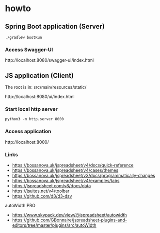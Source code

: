 # howto


## Spring Boot application (Server)

```
./gradlew bootRun
```

### Access Swagger-UI
http://localhost:8080/swagger-ui/index.html

## JS application (Client)

The root is in:
src/main/resources/static/

http://localhost:8080/ui/index.html

### Start local http server
```
python3 -m http.server 8000
```

### Access application
http://localhost:8000/

### Links
- https://bossanova.uk/jspreadsheet/v4/docs/quick-reference
- https://bossanova.uk/jspreadsheet/v4/cases/themes
- https://bossanova.uk/jspreadsheet/v3/docs/programmatically-changes
- https://bossanova.uk/jspreadsheet/v4/examples/tabs
- https://jspreadsheet.com/v8/docs/data
- https://jsuites.net/v4/toolbar
- https://github.com/d3/d3-dsv

autoWidth PRO
- https://www.skypack.dev/view/@jspreadsheet/autowidth
- https://github.com/GBonnaire/jspreadsheet-plugins-and-editors/tree/master/plugins/src/autoWidth
